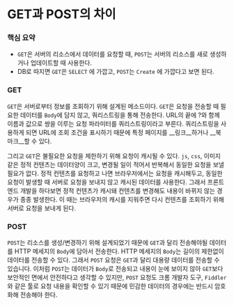 # GET과 POST의 차이
### 핵심 요약
- `GET`은 서버의 리소스에서 데이터를 요청할 때, `POST`는 서버의 리소스를 새로 생성하거나 업데이트할 때 사용한다.  
- DB로 따지면 `GET`은 `SELECT` 에 가깝고, `POST`는 `Create` 에 가깝다고 보면 된다.

### GET
`GET`은 서버로부터 정보를 조회하기 위해 설계된 메소드이다.
`GET`은 요청을 전송할 때 필요한 데이터를 `Body`에 담지 않고, 쿼리스트링을 통해 전송한다. URL의 끝에 ?와 함께 이름과 값으로 쌍을 이루는 요청 파라미터를 쿼리스트링이라고 부른다. 쿼리스트링을 사용하게 되면 URL에 조회 조건을 표시하기 때문에 특정 페이지를 __링크__하거나 __북마크__할 수 있다.

그리고 `GET`은 불필요한 요청을 제한하기 위해 요청이 캐시될 수 있다. `js`, `css`, 이미지 같은 정적 컨텐츠는 데이터양이 크고, 변경될 일이 적어서 반복해서 동일한 요청을 보낼 필요가 없다. 정적 컨텐츠를 요청하고 나면 브라우저에서는 요청을 캐시해두고, 동일한 요청이 발생할 때 서버로 요청을 보내지 않고 캐시된 데이터를 사용한다. 그래서 프론트엔드 개발을 하다보면 정적 컨텐츠가 캐시돼 컨텐츠를 변경해도 내용이 바뀌지 않는 경우가 종종 발생한다. 이 때는 브라우저의 캐시를 지워주면 다시 컨텐츠를 조회하기 위해 서버로 요청을 보내게 된다.

### POST
`POST`는 리소스를 생성/변경하기 위해 설계되었기 때문에 `GET`과 달리 전송해야될 데이터를 HTTP 메세지의 `Body`에 담아서 전송한다. HTTP 메세지의 `Body`는 길이의 제한없이 데이터를 전송할 수 있다. 그래서 `POST` 요청은 `GET`과 달리 대용량 데이터를 전송할 수 있습니다. 이처럼 `POST`는 데이터가 `Body`로 전송되고 내용이 눈에 보이지 않아 `GET`보다 보안적인 면에서 안전하다고 생각할 수 있지만, `POST` 요청도 크롬 개발자 도구, `Fiddler`와 같은 툴로 요청 내용을 확인할 수 있기 때문에 민감한 데이터의 경우에는 반드시 암호화해 전송해야 한다.
